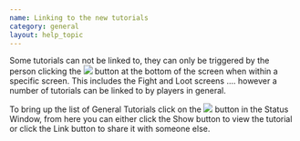 ```yaml
---
name: Linking to the new tutorials
category: general
layout: help_topic
---
```

Some tutorials can not be linked to, they can only be triggered by the person clicking the ![](https://lohcdn.com/game/icons/information.png) button at the bottom of the screen when within a specific screen. This includes the Fight and Loot screens .... however a number of tutorials can be linked to by players in general.

To bring up the list of General Tutorials click on the ![](https://lohcdn.com/game/icons/information.png) button in the Status Window, from here you can either click the Show button to view the tutorial or click the Link button to share it with someone else.